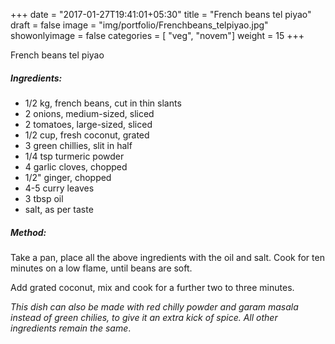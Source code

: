+++
date = "2017-01-27T19:41:01+05:30"
title = "French beans tel piyao"
draft = false
image = "img/portfolio/Frenchbeans_telpiyao.jpg"
showonlyimage = false
categories = [ "veg", "novem"] 
weight = 15
+++


French beans tel piyao
<!--more-->



##### Ingredients:

  - 1/2 kg, french beans, cut in thin slants
  - 2 onions, medium-sized, sliced
  - 2 tomatoes, large-sized, sliced
  - 1/2 cup, fresh coconut, grated
  - 3 green chillies, slit in half
  - 1/4 tsp turmeric powder
  - 4 garlic cloves, chopped
  - 1/2" ginger, chopped
  - 4-5 curry leaves
  - 3 tbsp oil
  - salt, as per taste

##### Method:

Take a pan, place all the above ingredients with the oil and salt. Cook
for ten minutes on a low flame, until beans are soft.

Add grated coconut, mix and cook for a further two to three minutes.

*This dish can also be made with red chilly powder and garam masala
instead of green chilies, to give it an extra kick of spice. All other
ingredients remain the same*.


